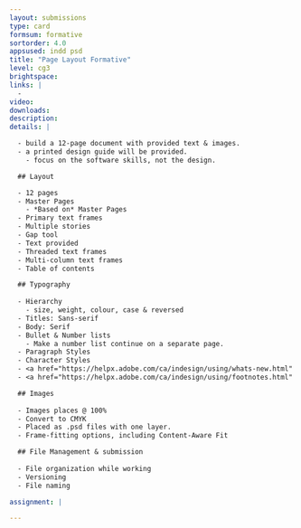 ```yaml
---
layout: submissions
type: card
formsum: formative
sortorder: 4.0
appsused: indd psd
title: "Page Layout Formative"
level: cg3
brightspace: 
links: |
  - 
video: 
downloads: 
description: 
details: |

  - build a 12-page document with provided text & images.
  - a printed design guide will be provided.
    - focus on the software skills, not the design.

  ## Layout

  - 12 pages
  - Master Pages
    - *Based on* Master Pages
  - Primary text frames
  - Multiple stories
  - Gap tool
  - Text provided
  - Threaded text frames
  - Multi-column text frames
  - Table of contents

  ## Typography
  
  - Hierarchy
    - size, weight, colour, case & reversed
  - Titles: Sans-serif
  - Body: Serif
  - Bullet & Number lists
    - Make a number list continue on a separate page.
  - Paragraph Styles
  - Character Styles
  - <a href="https://helpx.adobe.com/ca/indesign/using/whats-new.html" title="Space between paragraph styles" target="_blank">Space between paragraph styles</a>
  - <a href="https://helpx.adobe.com/ca/indesign/using/footnotes.html" title="xx" target="_blank">Footnotes</a>

  ## Images
  
  - Images places @ 100%
  - Convert to CMYK
  - Placed as .psd files with one layer.
  - Frame-fitting options, including Content-Aware Fit

  ## File Management & submission
  
  - File organization while working
  - Versioning
  - File naming

assignment: |

---
```

